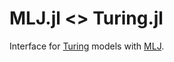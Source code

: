 # MLJ.jl <> Turing.jl

Interface for [Turing](https://github.com/TuringLang/Turing.jl) models with [MLJ](https://github.com/alan-turing-institute/MLJ.jl).

